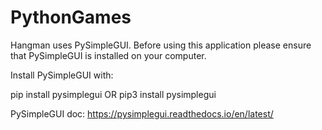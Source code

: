 # PythonGames
Hangman uses PySimpleGUI. Before using this application please ensure that PySimpleGUI is installed on your computer. 

Install PySimpleGUI with: 

   pip install pysimplegui
   OR
   pip3 install pysimplegui


PySimpleGUI doc: https://pysimplegui.readthedocs.io/en/latest/
